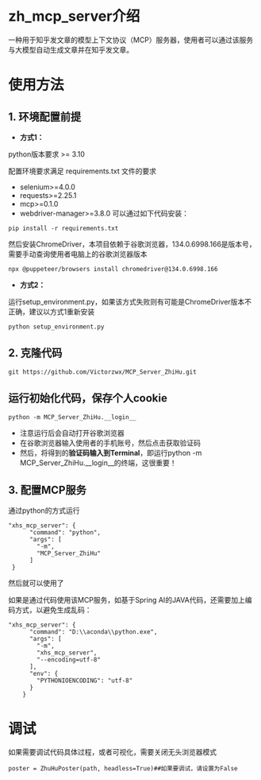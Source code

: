 # zh_mcp_server介绍
一种用于知乎发文章的模型上下文协议（MCP）服务器，使用者可以通过该服务与大模型自动生成文章并在知乎发文章。

# 使用方法

## 1. 环境配置前提
- **方式1：**
  
python版本要求 >= 3.10

配置环境要求满足 requirements.txt 文件的要求
  - selenium>=4.0.0
  - requests>=2.25.1
  - mcp>=0.1.0
  - webdriver-manager>=3.8.0
可以通过如下代码安装：
```
pip install -r requirements.txt
```
然后安装ChromeDriver，本项目依赖于谷歌浏览器，134.0.6998.166是版本号，需要手动查询使用者电脑上的谷歌浏览器版本
```
npx @puppeteer/browsers install chromedriver@134.0.6998.166
```
- **方式2：**
  
运行setup_environment.py，如果该方式失败则有可能是ChromeDriver版本不正确，建议以方式1重新安装
```
python setup_environment.py
```
## 2. 克隆代码

```
git https://github.com/Victorzwx/MCP_Server_ZhiHu.git
```
## 运行初始化代码，保存个人cookie

```
python -m MCP_Server_ZhiHu.__login__
```
- 注意运行后会自动打开谷歌浏览器
- 在谷歌浏览器输入使用者的手机账号，然后点击获取验证码
- 然后，将得到的**验证码输入到Terminal**，即运行python -m MCP_Server_ZhiHu.__login__的终端，这很重要！

## 3. 配置MCP服务
通过python的方式运行
```
"xhs_mcp_server": {
      "command": "python",
      "args": [
        "-m",
        "MCP_Server_ZhiHu"
      ]
 }
```
然后就可以使用了

如果是通过代码使用该MCP服务，如基于Spring AI的JAVA代码，还需要加上编码方式，以避免生成乱码：
```
"xhs_mcp_server": {
      "command": "D:\\aconda\\python.exe",
      "args": [
        "-m",
        "xhs_mcp_server",
        "--encoding=utf-8"
      ],
      "env": {
        "PYTHONIOENCODING": "utf-8"
      }
    }
```

# 调试
如果需要调试代码具体过程，或者可视化，需要关闭无头浏览器模式
```
poster = ZhuHuPoster(path, headless=True)##如果要调试，请设置为False
```
